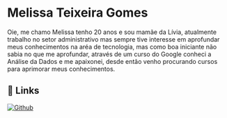 # Melissa Teixeira Gomes 

Oie, me chamo Melissa tenho 20 anos e sou mamãe da Lívia, atualmente trabalho no setor administrativo mas sempre tive interesse em aprofundar meus conhecimentos na aréa de tecnologia, mas como boa iniciante não sabia no que me aprofundar, através de um curso do Google conheci a Análise da Dados e me apaixonei, desde então venho procurando cursos para aprimorar meus conhecimentos.

## 🔗 Links
[![Github](https://img.shields.io/badge/GitHub-000?style=for-the-badge&logo=github&logoColor=30A3DC)](https://github.com/MelissaTGomes)
